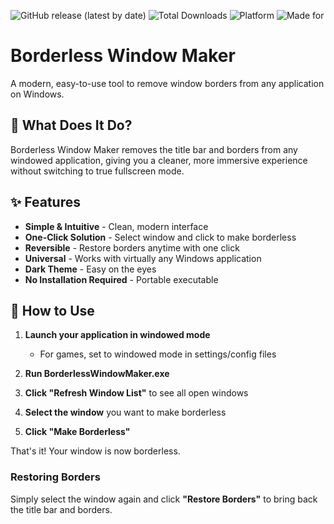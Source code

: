 ![GitHub release (latest by date)](https://img.shields.io/github/v/release/JasperZebra/Borderless-Window-Maker?style=for-the-badge&logo=github&color=00ffff&logoColor=white&labelColor=1a4d66)
![Total Downloads](https://img.shields.io/github/downloads/JasperZebra/Borderless-Window-Maker/total?style=for-the-badge&logo=github&color=00ffff&logoColor=white&labelColor=1a4d66) 
![Platform](https://img.shields.io/badge/platform-windows-00ffff?style=for-the-badge&logo=windows&logoColor=00ffff&labelColor=1a4d66)
![Made for](https://img.shields.io/badge/made%20for-any_windowed_application-00ffff?style=for-the-badge&logo=window&logoColor=00ffff&labelColor=1a4d66) 

# Borderless Window Maker

A modern, easy-to-use tool to remove window borders from any application on Windows.

## 🎯 What Does It Do?

Borderless Window Maker removes the title bar and borders from any windowed application, giving you a cleaner, more immersive experience without switching to true fullscreen mode.

## ✨ Features

- **Simple & Intuitive** - Clean, modern interface
- **One-Click Solution** - Select window and click to make borderless
- **Reversible** - Restore borders anytime with one click
- **Universal** - Works with virtually any Windows application
- **Dark Theme** - Easy on the eyes
- **No Installation Required** - Portable executable

## 🚀 How to Use

1. **Launch your application in windowed mode**
   - For games, set to windowed mode in settings/config files
   
2. **Run BorderlessWindowMaker.exe**

3. **Click "Refresh Window List"** to see all open windows

4. **Select the window** you want to make borderless

5. **Click "Make Borderless"**

That's it! Your window is now borderless.

### Restoring Borders

Simply select the window again and click **"Restore Borders"** to bring back the title bar and borders.
